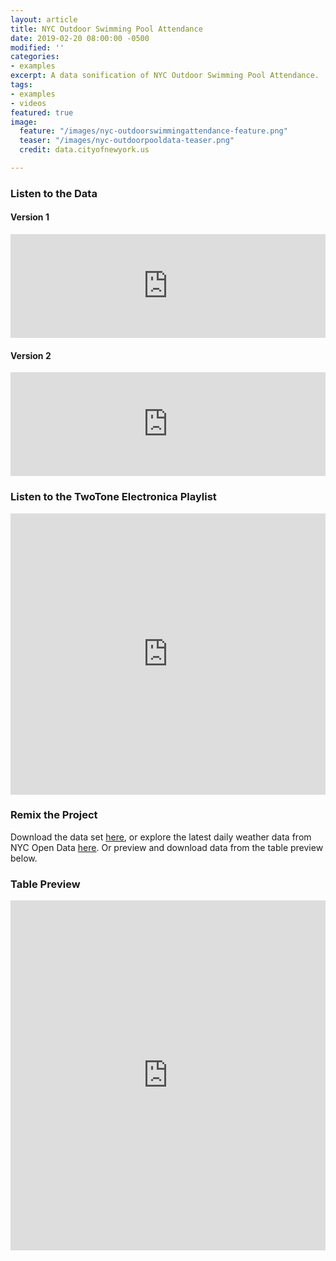 ```yaml
---
layout: article
title: NYC Outdoor Swimming Pool Attendance
date: 2019-02-20 08:00:00 -0500
modified: ''
categories:
- examples
excerpt: A data sonification of NYC Outdoor Swimming Pool Attendance.
tags:
- examples
- videos
featured: true
image:
  feature: "/images/nyc-outdoorswimmingattendance-feature.png"
  teaser: "/images/nyc-outdoorpooldata-teaser.png"
  credit: data.cityofnewyork.us

---
```

### Listen to the Data

#### Version 1

<iframe width="100%" height="166" scrolling="no" frameborder="no" allow="autoplay" src="https://w.soundcloud.com/player/?url=https%3A//api.soundcloud.com/tracks/579875793&color=%23f57c00&auto_play=false&hide_related=false&show_comments=true&show_user=true&show_reposts=false&show_teaser=true"></iframe>

#### Version 2

<iframe width="100%" height="166" scrolling="no" frameborder="no" allow="autoplay" src="https://w.soundcloud.com/player/?url=https%3A//api.soundcloud.com/tracks/579786669&color=%23f57c00&auto_play=false&hide_related=false&show_comments=true&show_user=true&show_reposts=false&show_teaser=true"></iframe>

### Listen to the TwoTone Electronica Playlist

<iframe width="100%" height="450" scrolling="no" frameborder="no" allow="autoplay" src="https://w.soundcloud.com/player/?url=https%3A//api.soundcloud.com/playlists/714048729&color=%23f57c00&auto_play=false&hide_related=false&show_comments=true&show_user=true&show_reposts=false&show_teaser=true"></iframe>

### Remix the Project

Download the data set [here](https://drive.google.com/open?id=1bgBg7MKopP3jgX4kdamsUR8MuOJlNzs3 "NYC Outdoor Swimming Pool Attendance"), or explore the latest daily weather data from NYC Open Data [here](https://data.cityofnewyork.us/City-Government/Outdoor-Swimming-Pool-Attendance/jvwx-xnsr "NYC Outdoor Swimming Pool Attendance"). Or preview and download data from the table preview below.

### Table Preview

<iframe width="100%" height="560" title="Outdoor Swimming Pool Attendance" src="https://data.cityofnewyork.us/w/jvwx-xnsr/25te-f2tw?cur=2JZ7xO_5Ar6&from=root" frameborder="0" scrolling="no"><a href="https://data.cityofnewyork.us/City-Government/Outdoor-Swimming-Pool-Attendance/jvwx-xnsr" title="Outdoor Swimming Pool Attendance" target="_blank">Outdoor Swimming Pool Attendance</a></iframe>
    